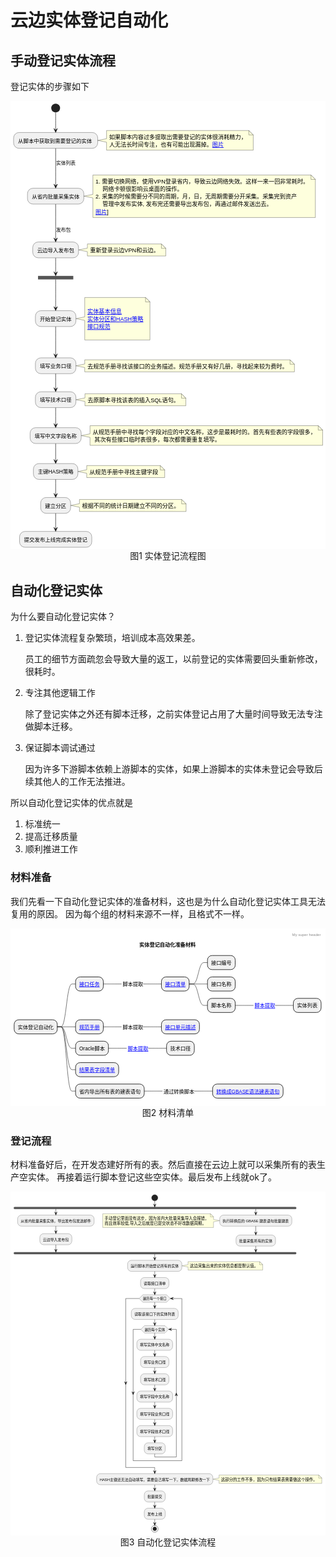 
# 云边实体登记自动化

## 手动登记实体流程

登记实体的步骤如下
<div>
<svg xmlns="http://www.w3.org/2000/svg" xmlns:xlink="http://www.w3.org/1999/xlink" contentStyleType="text/css"  preserveAspectRatio="none" style="background:#FFFFFF;" version="1.1" viewBox="0 0 1287 1832"  zoomAndPan="magnify"><defs/><g><ellipse cx="184.5" cy="28.8" fill="#222222" rx="18" ry="18" style="stroke:none;stroke-width:1.8;"/><rect fill="#F1F1F1" height="64.7297" rx="22.5" ry="22.5" style="stroke:#181818;stroke-width:0.9;" width="343.8" x="12.6" y="128.7"/><text fill="#000000" font-family="sans-serif" font-size="21.6" lengthAdjust="spacing" textLength="302.4" x="30.6" y="170.0086">
&#20174;&#33050;&#26412;&#20013;&#33719;&#21462;&#21040;&#38656;&#35201;&#30331;&#35760;&#30340;&#23454;&#20307;</text><g id="elem_GMN5"><path d="M392.4,120.6 L392.4,153.9 L356.508,161.1 L392.4,168.3 L392.4,200.8477 A0,0 0 0 0 392.4,200.8477 L991.8,200.8477 A0,0 0 0 0 991.8,200.8477 L991.8,138.6 L973.8,120.6 L392.4,120.6 A0,0 0 0 0 392.4,120.6 " fill="#FEFFDD" style="stroke:#181818;stroke-width:0.9;"/><path d="M973.8,120.6 L973.8,138.6 L991.8,138.6 L973.8,120.6 " fill="#FEFFDD" style="stroke:#181818;stroke-width:0.9;"/><text fill="#000000" font-family="sans-serif" font-size="23.4" lengthAdjust="spacing" textLength="561.6" x="403.2" y="154.851">
&#22914;&#26524;&#33050;&#26412;&#20869;&#23481;&#36807;&#22810;&#25552;&#21462;&#20986;&#38656;&#35201;&#30331;&#35760;&#30340;&#23454;&#20307;&#24456;&#28040;&#32791;&#31934;&#21147;&#65292;</text><text fill="#000000" font-family="sans-serif" font-size="23.4" lengthAdjust="spacing" textLength="421.2" x="403.2" y="185.9748">
&#20154;&#26080;&#27861;&#38271;&#26102;&#38388;&#19987;&#27880;&#65292;&#20063;&#26377;&#21487;&#33021;&#20986;&#29616;&#28431;&#25481;&#12290;</text><a href="/images/knowledge/newland/img.png" target="_top" title="http://localhost:8081/@fs/D:\workplace\code\opensource\qifan-blog-vuepress2\docs\knowledge&#10;ewland\img.png" xlink:actuate="onRequest" xlink:href="/images/knowledge/newland/img.png" xlink:show="new" xlink:title="http://localhost:8081/@fs/D:\workplace\code\opensource\qifan-blog-vuepress2\docs\knowledge&#10;ewland\img.png" xlink:type="simple"><text fill="#0000FF" font-family="sans-serif" font-size="23.4" lengthAdjust="spacing" text-decoration="underline" textLength="46.8" x="824.4" y="185.9748">
&#22270;&#29255;</text></a></g><rect fill="#F1F1F1" height="64.7297" rx="22.5" ry="22.5" style="stroke:#181818;stroke-width:0.9;" width="230.4" x="69.3" y="356.4"/><text fill="#000000" font-family="sans-serif" font-size="21.6" lengthAdjust="spacing" textLength="194.4" x="87.3" y="397.7086">
&#20174;&#30465;&#20869;&#25209;&#37327;&#37319;&#38598;&#23454;&#20307;</text><g id="elem_GMN10"><path d="M336.6,302.4 L336.6,381.6 L300.006,388.8 L336.6,396 L336.6,476.0191 A0,0 0 0 0 336.6,476.0191 L1245.6,476.0191 A0,0 0 0 0 1245.6,476.0191 L1245.6,320.4 L1227.6,302.4 L336.6,302.4 A0,0 0 0 0 336.6,302.4 " fill="#FEFFDD" style="stroke:#181818;stroke-width:0.9;"/><path d="M1227.6,302.4 L1227.6,320.4 L1245.6,320.4 L1227.6,302.4 " fill="#FEFFDD" style="stroke:#181818;stroke-width:0.9;"/><text fill="#000000" font-family="sans-serif" font-size="23.4" lengthAdjust="spacing" textLength="871.2" x="347.4" y="336.651">
1.
&#38656;&#35201;&#20999;&#25442;&#32593;&#32476;&#65292;&#20351;&#29992;VPN&#30331;&#24405;&#30465;&#20869;&#65292;&#23548;&#33268;&#20113;&#36793;&#32593;&#32476;&#22833;&#25928;&#12290;&#36825;&#26679;&#19968;&#26469;&#19968;&#22238;&#38750;&#24120;&#32791;&#26102;&#12290;</text><text fill="#000000" font-family="sans-serif" font-size="23.4" lengthAdjust="spacing" textLength="327.6" x="376.2" y="367.7748">
&#32593;&#32476;&#21345;&#39039;&#24456;&#24433;&#21709;&#20113;&#26700;&#38754;&#30340;&#25805;&#20316;&#12290;</text><text fill="#000000" font-family="sans-serif" font-size="23.4" lengthAdjust="spacing" textLength="822.6" x="347.4" y="398.8986">
2.
&#37319;&#38598;&#30340;&#26102;&#20505;&#38656;&#35201;&#20998;&#19981;&#21516;&#30340;&#21608;&#26399;&#65292;&#26376;&#65292;&#26085;&#65292;&#26080;&#21608;&#26399;&#38656;&#35201;&#20998;&#24320;&#37319;&#38598;&#12290;&#37319;&#38598;&#23436;&#21040;&#36164;&#20135;</text><text fill="#000000" font-family="sans-serif" font-size="23.4" lengthAdjust="spacing" textLength="693" x="376.2" y="430.0225">
&#31649;&#29702;&#20013;&#21457;&#24067;&#23454;&#20307;,
&#21457;&#24067;&#23436;&#36824;&#38656;&#35201;&#23548;&#20986;&#21457;&#24067;&#21253;&#65292;&#20877;&#36890;&#36807;&#37038;&#20214;&#21457;&#36865;&#20986;&#21435;&#12290;</text><a href="/images/knowledge/newland/img_2.png" target="_top" title="http://localhost:8081/@fs/D:\workplace\code\opensource\qifan-blog-vuepress2\docs\knowledge&#10;ewland\img_2.png" xlink:actuate="onRequest" xlink:href="/images/knowledge/newland/img_2.png" xlink:show="new" xlink:title="http://localhost:8081/@fs/D:\workplace\code\opensource\qifan-blog-vuepress2\docs\knowledge&#10;ewland\img_2.png" xlink:type="simple"><text fill="#0000FF" font-family="sans-serif" font-size="23.4" lengthAdjust="spacing" text-decoration="underline" textLength="46.8" x="347.4" y="461.1463">
&#22270;&#29255;</text></a><text fill="#000000" font-family="sans-serif" font-size="23.4" lengthAdjust="spacing" textLength="7.2" x="394.2" y="461.1463">]</text></g><rect fill="#F1F1F1" height="64.7297" rx="22.5" ry="22.5" style="stroke:#181818;stroke-width:0.9;" width="187.2" x="90.9" y="576"/><text fill="#000000" font-family="sans-serif" font-size="21.6" lengthAdjust="spacing" textLength="151.2" x="108.9" y="617.3086">
&#20113;&#36793;&#23548;&#20837;&#21457;&#24067;&#21253;</text><g id="elem_GN15"><path d="M314.1,584.1 L314.1,601.2 L278.46,608.4 L314.1,615.6 L314.1,633.2238 A0,0 0 0 0 314.1,633.2238 L634.5,633.2238 A0,0 0 0 0 634.5,633.2238 L634.5,602.1 L616.5,584.1 L314.1,584.1 A0,0 0 0 0 314.1,584.1 " fill="#FEFFDD" style="stroke:#181818;stroke-width:0.9;"/><path d="M616.5,584.1 L616.5,602.1 L634.5,602.1 L616.5,584.1 " fill="#FEFFDD" style="stroke:#181818;stroke-width:0.9;"/><text fill="#000000" font-family="sans-serif" font-size="23.4" lengthAdjust="spacing" textLength="282.6" x="324.9" y="618.351">
&#37325;&#26032;&#30331;&#24405;&#20113;&#36793;VPN&#21644;&#20113;&#36793;&#12290;</text></g><rect fill="#555555" height="14.4" style="stroke:none;stroke-width:1.8;" width="144" x="112.5" y="714.6"/><rect fill="#F1F1F1" height="64.7297" rx="22.5" ry="22.5" style="stroke:#181818;stroke-width:0.9;" width="165.6" x="101.7" y="856.8"/><text fill="#000000" font-family="sans-serif" font-size="21.6" lengthAdjust="spacing" textLength="129.6" x="119.7" y="898.1086">
&#24320;&#22987;&#30331;&#35760;&#23454;&#20307;</text><g id="elem_GMN22"><path d="M303.3,802.8 L303.3,882 L267.678,889.2 L303.3,896.4 L303.3,976.4191 A0,0 0 0 0 303.3,976.4191 L569.7,976.4191 A0,0 0 0 0 569.7,976.4191 L569.7,820.8 L551.7,802.8 L303.3,802.8 A0,0 0 0 0 303.3,802.8 " fill="#FEFFDD" style="stroke:#181818;stroke-width:0.9;"/><path d="M551.7,802.8 L551.7,820.8 L569.7,820.8 L551.7,802.8 " fill="#FEFFDD" style="stroke:#181818;stroke-width:0.9;"/><text fill="#000000" font-family="sans-serif" font-size="23.4" lengthAdjust="spacing" textLength="7.2" x="314.1" y="837.051">
&#160;</text><a href="/images/knowledge/newland/img_4.png" target="_top" title="http://localhost:8081/@fs/D:\workplace\code\opensource\qifan-blog-vuepress2\docs\knowledge&#10;ewland\img_4.png" xlink:actuate="onRequest" xlink:href="/images/knowledge/newland/img_4.png" xlink:show="new" xlink:title="http://localhost:8081/@fs/D:\workplace\code\opensource\qifan-blog-vuepress2\docs\knowledge&#10;ewland\img_4.png" xlink:type="simple"><text fill="#0000FF" font-family="sans-serif" font-size="23.4" lengthAdjust="spacing" text-decoration="underline" textLength="140.4" x="314.1" y="868.1748">
&#23454;&#20307;&#22522;&#26412;&#20449;&#24687;</text></a><a href="/images/knowledge/newland/img_5.png" target="_top" title="http://localhost:8081/@fs/D:\workplace\code\opensource\qifan-blog-vuepress2\docs\knowledge&#10;ewland\img_5.png" xlink:actuate="onRequest" xlink:href="/images/knowledge/newland/img_5.png" xlink:show="new" xlink:title="http://localhost:8081/@fs/D:\workplace\code\opensource\qifan-blog-vuepress2\docs\knowledge&#10;ewland\img_5.png" xlink:type="simple"><text fill="#0000FF" font-family="sans-serif" font-size="23.4" lengthAdjust="spacing" text-decoration="underline" textLength="228.6" x="314.1" y="899.2986">
&#23454;&#20307;&#20998;&#21306;&#21644;HASH&#31574;&#30053;</text></a><a href="/images/knowledge/newland/img_3.png" target="_top" title="http://localhost:8081/@fs/D:\workplace\code\opensource\qifan-blog-vuepress2\docs\knowledge&#10;ewland\img_3.png" xlink:actuate="onRequest" xlink:href="/images/knowledge/newland/img_3.png" xlink:show="new" xlink:title="http://localhost:8081/@fs/D:\workplace\code\opensource\qifan-blog-vuepress2\docs\knowledge&#10;ewland\img_3.png" xlink:type="simple"><text fill="#0000FF" font-family="sans-serif" font-size="23.4" lengthAdjust="spacing" text-decoration="underline" textLength="93.6" x="314.1" y="930.4225">
&#25509;&#21475;&#35268;&#33539;</text></a><text fill="#000000" font-family="sans-serif" font-size="23.4" lengthAdjust="spacing" textLength="7.2" x="314.1" y="961.5463">
&#160;</text></g><rect fill="#F1F1F1" height="64.7297" rx="22.5" ry="22.5" style="stroke:#181818;stroke-width:0.9;" width="165.6" x="101.7" y="1049.4"/><text fill="#000000" font-family="sans-serif" font-size="21.6" lengthAdjust="spacing" textLength="129.6" x="119.7" y="1090.7086">
&#22635;&#20889;&#19994;&#21153;&#21475;&#24452;</text><g id="elem_GN27"><path d="M303.3,1057.5 L303.3,1074.6 L267.336,1081.8 L303.3,1089 L303.3,1106.6238 A0,0 0 0 0 303.3,1106.6238 L1160.1,1106.6238 A0,0 0 0 0 1160.1,1106.6238 L1160.1,1075.5 L1142.1,1057.5 L303.3,1057.5 A0,0 0 0 0 303.3,1057.5 " fill="#FEFFDD" style="stroke:#181818;stroke-width:0.9;"/><path d="M1142.1,1057.5 L1142.1,1075.5 L1160.1,1075.5 L1142.1,1057.5 " fill="#FEFFDD" style="stroke:#181818;stroke-width:0.9;"/><text fill="#000000" font-family="sans-serif" font-size="23.4" lengthAdjust="spacing" textLength="819" x="314.1" y="1091.751">
&#21435;&#35268;&#33539;&#25163;&#20876;&#23547;&#25214;&#35813;&#25509;&#21475;&#30340;&#19994;&#21153;&#25551;&#36848;&#12290;&#35268;&#33539;&#25163;&#20876;&#21448;&#26377;&#22909;&#20960;&#20876;&#65292;&#23547;&#25214;&#36215;&#26469;&#36739;&#20026;&#36153;&#26102;&#12290;</text></g><rect fill="#F1F1F1" height="64.7297" rx="22.5" ry="22.5" style="stroke:#181818;stroke-width:0.9;" width="165.6" x="101.7" y="1188"/><text fill="#000000" font-family="sans-serif" font-size="21.6" lengthAdjust="spacing" textLength="129.6" x="119.7" y="1229.3086">
&#22635;&#20889;&#25216;&#26415;&#21475;&#24452;</text><g id="elem_GN32"><path d="M304.2,1196.1 L304.2,1213.2 L267.858,1220.4 L304.2,1227.6 L304.2,1245.2238 A0,0 0 0 0 304.2,1245.2238 L716.4,1245.2238 A0,0 0 0 0 716.4,1245.2238 L716.4,1214.1 L698.4,1196.1 L304.2,1196.1 A0,0 0 0 0 304.2,1196.1 " fill="#FEFFDD" style="stroke:#181818;stroke-width:0.9;"/><path d="M698.4,1196.1 L698.4,1214.1 L716.4,1214.1 L698.4,1196.1 " fill="#FEFFDD" style="stroke:#181818;stroke-width:0.9;"/><text fill="#000000" font-family="sans-serif" font-size="23.4" lengthAdjust="spacing" textLength="374.4" x="315" y="1230.351">
&#21435;&#21407;&#33050;&#26412;&#23547;&#25214;&#35813;&#34920;&#30340;&#25554;&#20837;SQL&#35821;&#21477;&#12290;</text></g><rect fill="#F1F1F1" height="64.7297" rx="22.5" ry="22.5" style="stroke:#181818;stroke-width:0.9;" width="208.8" x="80.1" y="1334.7"/><text fill="#000000" font-family="sans-serif" font-size="21.6" lengthAdjust="spacing" textLength="172.8" x="98.1" y="1376.0086">
&#22635;&#20889;&#20013;&#25991;&#23383;&#27573;&#21517;&#31216;</text><g id="elem_GMN37"><path d="M324.9,1326.6 L324.9,1359.9 L289.098,1367.1 L324.9,1374.3 L324.9,1406.8477 A0,0 0 0 0 324.9,1406.8477 L1275.3,1406.8477 A0,0 0 0 0 1275.3,1406.8477 L1275.3,1344.6 L1257.3,1326.6 L324.9,1326.6 A0,0 0 0 0 324.9,1326.6 " fill="#FEFFDD" style="stroke:#181818;stroke-width:0.9;"/><path d="M1257.3,1326.6 L1257.3,1344.6 L1275.3,1344.6 L1257.3,1326.6 " fill="#FEFFDD" style="stroke:#181818;stroke-width:0.9;"/><text fill="#000000" font-family="sans-serif" font-size="23.4" lengthAdjust="spacing" textLength="912.6" x="335.7" y="1360.851">
&#20174;&#35268;&#33539;&#25163;&#20876;&#20013;&#23547;&#25214;&#27599;&#20010;&#23383;&#27573;&#23545;&#24212;&#30340;&#20013;&#25991;&#21517;&#31216;&#65292;&#36825;&#27493;&#26159;&#26368;&#32791;&#26102;&#30340;&#12290;&#39318;&#20808;&#26377;&#20123;&#34920;&#30340;&#23383;&#27573;&#24456;&#22810;&#65292;</text><text fill="#000000" font-family="sans-serif" font-size="23.4" lengthAdjust="spacing" textLength="514.8" x="342.9" y="1391.9748">
&#20854;&#27425;&#26377;&#20123;&#25509;&#21475;&#20020;&#26102;&#34920;&#24456;&#22810;&#65292;&#27599;&#27425;&#37117;&#38656;&#35201;&#37325;&#22797;&#22635;&#20889;&#12290;</text></g><rect fill="#F1F1F1" height="64.7297" rx="22.5" ry="22.5" style="stroke:#181818;stroke-width:0.9;" width="181.8" x="93.6" y="1481.4"/><text fill="#000000" font-family="sans-serif" font-size="21.6" lengthAdjust="spacing" textLength="145.8" x="111.6" y="1522.7086">
&#20027;&#38190;HASH&#31574;&#30053;</text><g id="elem_GN42"><path d="M311.4,1489.5 L311.4,1506.6 L275.616,1513.8 L311.4,1521 L311.4,1538.6238 A0,0 0 0 0 311.4,1538.6238 L630,1538.6238 A0,0 0 0 0 630,1538.6238 L630,1507.5 L612,1489.5 L311.4,1489.5 A0,0 0 0 0 311.4,1489.5 " fill="#FEFFDD" style="stroke:#181818;stroke-width:0.9;"/><path d="M612,1489.5 L612,1507.5 L630,1507.5 L612,1489.5 " fill="#FEFFDD" style="stroke:#181818;stroke-width:0.9;"/><text fill="#000000" font-family="sans-serif" font-size="23.4" lengthAdjust="spacing" textLength="280.8" x="322.2" y="1523.751">
&#20174;&#35268;&#33539;&#25163;&#20876;&#20013;&#23547;&#25214;&#20027;&#38190;&#23383;&#27573;</text></g><rect fill="#F1F1F1" height="64.7297" rx="22.5" ry="22.5" style="stroke:#181818;stroke-width:0.9;" width="122.4" x="123.3" y="1620"/><text fill="#000000" font-family="sans-serif" font-size="21.6" lengthAdjust="spacing" textLength="86.4" x="141.3" y="1661.3086">
&#24314;&#31435;&#20998;&#21306;</text><g id="elem_GN47"><path d="M281.7,1628.1 L281.7,1645.2 L246.024,1652.4 L281.7,1659.6 L281.7,1677.2238 A0,0 0 0 0 281.7,1677.2238 L717.3,1677.2238 A0,0 0 0 0 717.3,1677.2238 L717.3,1646.1 L699.3,1628.1 L281.7,1628.1 A0,0 0 0 0 281.7,1628.1 " fill="#FEFFDD" style="stroke:#181818;stroke-width:0.9;"/><path d="M699.3,1628.1 L699.3,1646.1 L717.3,1646.1 L699.3,1628.1 " fill="#FEFFDD" style="stroke:#181818;stroke-width:0.9;"/><text fill="#000000" font-family="sans-serif" font-size="23.4" lengthAdjust="spacing" textLength="397.8" x="292.5" y="1662.351">
&#26681;&#25454;&#19981;&#21516;&#30340;&#32479;&#35745;&#26085;&#26399;&#24314;&#31435;&#19981;&#21516;&#30340;&#20998;&#21306;&#12290;</text></g><rect fill="#F1F1F1" height="64.7297" rx="22.5" ry="22.5" style="stroke:#181818;stroke-width:0.9;" width="295.2" x="36.9" y="1758.6"/><text fill="#000000" font-family="sans-serif" font-size="21.6" lengthAdjust="spacing" textLength="259.2" x="54.9" y="1799.9086">
&#25552;&#20132;&#21457;&#24067;&#19978;&#32447;&#23436;&#25104;&#23454;&#20307;&#30331;&#35760;</text><!--link start to ?????????????? --><g id="link_start_&#20174;&#33050;&#26412;&#20013;&#33719;&#21462;&#21040;&#38656;&#35201;&#30331;&#35760;&#30340;&#23454;&#20307; "><path d="M184.5,46.908 C184.5,64.926 184.5,94.662 184.5,119.016 " fill="none" id="start-to-&#20174;&#33050;&#26412;&#20013;&#33719;&#21462;&#21040;&#38656;&#35201;&#30331;&#35760;&#30340;&#23454;&#20307; " style="stroke:#181818;stroke-width:1.8;"/><polygon fill="#181818" points="184.5,128.394,191.7,112.194,184.5,119.394,177.3,112.194,184.5,128.394" style="stroke:#181818;stroke-width:1.8;"/></g><!--link ??????????????  to ?????????--><g id="link_&#20174;&#33050;&#26412;&#20013;&#33719;&#21462;&#21040;&#38656;&#35201;&#30331;&#35760;&#30340;&#23454;&#20307; _&#20174;&#30465;&#20869;&#25209;&#37327;&#37319;&#38598;&#23454;&#20307;"><path d="M184.5,193.59 C184.5,233.262 184.5,302.472 184.5,346.446 " fill="none" id="&#20174;&#33050;&#26412;&#20013;&#33719;&#21462;&#21040;&#38656;&#35201;&#30331;&#35760;&#30340;&#23454;&#20307; -to-&#20174;&#30465;&#20869;&#25209;&#37327;&#37319;&#38598;&#23454;&#20307;" style="stroke:#181818;stroke-width:1.8;"/><polygon fill="#181818" points="184.5,355.968,191.7,339.768,184.5,346.968,177.3,339.768,184.5,355.968" style="stroke:#181818;stroke-width:1.8;"/><text fill="#000000" font-family="sans-serif" font-size="19.8" lengthAdjust="spacing" textLength="79.2" x="186.3" y="260.7662">
&#23454;&#20307;&#21015;&#34920;</text></g><!--link ????????? to ???????--><g id="link_&#20174;&#30465;&#20869;&#25209;&#37327;&#37319;&#38598;&#23454;&#20307;_&#20113;&#36793;&#23548;&#20837;&#21457;&#24067;&#21253;"><path d="M184.5,421.542 C184.5,459.72 184.5,524.7 184.5,566.622 " fill="none" id="&#20174;&#30465;&#20869;&#25209;&#37327;&#37319;&#38598;&#23454;&#20307;-to-&#20113;&#36793;&#23548;&#20837;&#21457;&#24067;&#21253;" style="stroke:#181818;stroke-width:1.8;"/><polygon fill="#181818" points="184.5,575.712,191.7,559.512,184.5,566.712,177.3,559.512,184.5,575.712" style="stroke:#181818;stroke-width:1.8;"/><text fill="#000000" font-family="sans-serif" font-size="19.8" lengthAdjust="spacing" textLength="59.4" x="186.3" y="534.3662">
&#21457;&#24067;&#21253;</text></g><!--link ??????? to s1--><g id="link_&#20113;&#36793;&#23548;&#20837;&#21457;&#24067;&#21253;_s1"><path d="M184.5,641.376 C184.5,662.166 184.5,688.608 184.5,704.916 " fill="none" id="&#20113;&#36793;&#23548;&#20837;&#21457;&#24067;&#21253;-to-s1" style="stroke:#181818;stroke-width:1.8;"/><polygon fill="#181818" points="184.5,714.006,191.7,697.806,184.5,705.006,177.3,697.806,184.5,714.006" style="stroke:#181818;stroke-width:1.8;"/></g><!--link s1 to ??????--><g id="link_s1_&#24320;&#22987;&#30331;&#35760;&#23454;&#20307;"><path d="M184.5,729.054 C184.5,747.144 184.5,806.346 184.5,847.008 " fill="none" id="s1-to-&#24320;&#22987;&#30331;&#35760;&#23454;&#20307;" style="stroke:#181818;stroke-width:1.8;"/><polygon fill="#181818" points="184.5,856.404,191.7,840.204,184.5,847.404,177.3,840.204,184.5,856.404" style="stroke:#181818;stroke-width:1.8;"/></g><!--link ?????? to ??????--><g id="link_&#24320;&#22987;&#30331;&#35760;&#23454;&#20307;_&#22635;&#20889;&#19994;&#21153;&#21475;&#24452;"><path d="M184.5,922.212 C184.5,954.414 184.5,1004.76 184.5,1039.896 " fill="none" id="&#24320;&#22987;&#30331;&#35760;&#23454;&#20307;-to-&#22635;&#20889;&#19994;&#21153;&#21475;&#24452;" style="stroke:#181818;stroke-width:1.8;"/><polygon fill="#181818" points="184.5,1049.364,191.7,1033.164,184.5,1040.364,177.3,1033.164,184.5,1049.364" style="stroke:#181818;stroke-width:1.8;"/></g><!--link ?????? to ??????--><g id="link_&#22635;&#20889;&#19994;&#21153;&#21475;&#24452;_&#22635;&#20889;&#25216;&#26415;&#21475;&#24452;"><path d="M184.5,1114.236 C184.5,1133.262 184.5,1157.922 184.5,1178.496 " fill="none" id="&#22635;&#20889;&#19994;&#21153;&#21475;&#24452;-to-&#22635;&#20889;&#25216;&#26415;&#21475;&#24452;" style="stroke:#181818;stroke-width:1.8;"/><polygon fill="#181818" points="184.5,1187.622,191.7,1171.422,184.5,1178.622,177.3,1171.422,184.5,1187.622" style="stroke:#181818;stroke-width:1.8;"/></g><!--link ?????? to ????????--><g id="link_&#22635;&#20889;&#25216;&#26415;&#21475;&#24452;_&#22635;&#20889;&#20013;&#25991;&#23383;&#27573;&#21517;&#31216;"><path d="M184.5,1253.25 C184.5,1274.256 184.5,1302.192 184.5,1324.926 " fill="none" id="&#22635;&#20889;&#25216;&#26415;&#21475;&#24452;-to-&#22635;&#20889;&#20013;&#25991;&#23383;&#27573;&#21517;&#31216;" style="stroke:#181818;stroke-width:1.8;"/><polygon fill="#181818" points="184.5,1334.304,191.7,1318.104,184.5,1325.304,177.3,1318.104,184.5,1334.304" style="stroke:#181818;stroke-width:1.8;"/></g><!--link ???????? to ??HASH??--><g id="link_&#22635;&#20889;&#20013;&#25991;&#23383;&#27573;&#21517;&#31216;_&#20027;&#38190;HASH&#31574;&#30053;"><path d="M184.5,1399.95 C184.5,1420.956 184.5,1448.892 184.5,1471.626 " fill="none" id="&#22635;&#20889;&#20013;&#25991;&#23383;&#27573;&#21517;&#31216;-to-&#20027;&#38190;HASH&#31574;&#30053;" style="stroke:#181818;stroke-width:1.8;"/><polygon fill="#181818" points="184.5,1481.004,191.7,1464.804,184.5,1472.004,177.3,1464.804,184.5,1481.004" style="stroke:#181818;stroke-width:1.8;"/></g><!--link ??HASH?? to ????--><g id="link_&#20027;&#38190;HASH&#31574;&#30053;_&#24314;&#31435;&#20998;&#21306;"><path d="M184.5,1546.236 C184.5,1565.262 184.5,1589.922 184.5,1610.496 " fill="none" id="&#20027;&#38190;HASH&#31574;&#30053;-to-&#24314;&#31435;&#20998;&#21306;" style="stroke:#181818;stroke-width:1.8;"/><polygon fill="#181818" points="184.5,1619.622,191.7,1603.422,184.5,1610.622,177.3,1603.422,184.5,1619.622" style="stroke:#181818;stroke-width:1.8;"/></g><!--link ???? to ????????????--><g id="link_&#24314;&#31435;&#20998;&#21306;_&#25552;&#20132;&#21457;&#24067;&#19978;&#32447;&#23436;&#25104;&#23454;&#20307;&#30331;&#35760;"><path d="M184.5,1684.836 C184.5,1703.862 184.5,1728.522 184.5,1749.096 " fill="none" id="&#24314;&#31435;&#20998;&#21306;-to-&#25552;&#20132;&#21457;&#24067;&#19978;&#32447;&#23436;&#25104;&#23454;&#20307;&#30331;&#35760;" style="stroke:#181818;stroke-width:1.8;"/><polygon fill="#181818" points="184.5,1758.222,191.7,1742.022,184.5,1749.222,177.3,1742.022,184.5,1758.222" style="stroke:#181818;stroke-width:1.8;"/></g><!--SRC=[lLLDRnfN5DtpAqPPjLKTrsuhHPPSjL8NMLHLgqZT6Ajop0HReGmrfDvYO_DX0uDZ0p6C3PE2RJM18OsDX-7hn_IzEszM_GkzRnvWK9EjMGn-ZtkFpptttZEVVFRftDmtqWFIpRAz4cXlYTbWsLkg5cYovMXHTh5ZdtPPisMNzcZpdFIFfGUUe1AHfQrD_qR4GozsuLmJgJI-JviTDapGMWdK7CT8M1_4e8Caj9CiMhJ_7j23yh-zj8TO5XIhy3xlv8TGR3l5Qs8Um_ih_8rqAg2bg6gmM1yHxMmBUYfaK_z4TrTMDYAHqDByV41PNmjiAE78qgCl7YtCV_iiFF_zadTRsNeU2gojozvrnITxbP0S32iljl3y- -QpjU3Squ3Yd_lZXHpQaiFXHQzFMGzxdmULxO3iyylUeBmTM0lwl9k_-H-6Wdw9bWTsAh6wwf63Febhu47fLaOL9OjClrgLK4TRsq4b8DLn4ggJI3Zbk0YPbctXeII4eSa4P5xR_IExg_5I-qFxvEgNdtv4mMW_Bw3mdXezbhWcrX4RT4GmhRs3V18bOCDJgDuICmfdTNpIyhbpTavD4zL57J708-5db9JH7Ns8wjF-EtgSGJpGqyxPQsmCuB6lyV15vERIvhV5DesUZgd6YPcXkJHluz4LQ1Ka1bgIFujrzraLzvDuseiAACGTIv76mM8tUyIw5CIQkfr3u0PLZwWP4r9zBerFQJPyDO8pUjZyqNtQ5IMUSQ8bd3TdjqcwRVp9YUxmc6oNrt5Vi_7huinqp8w7j39Xl2hQn-lOhqzkfwPY2NNFGA4bUY-YSHJeoxJucnV58PUNbwNm0lzoZoWolJmK6_R_IRi_6RuICeXrg5ZSIuOwx1YeoBrn-7gQ0yvVsaBr7d_tvB7TADZv-drI-TAb0bbizP_iSe-bO_ZVxsP3j4v_G-Edn2pH0nt3w61lPXnma4Kcf0vf74sW2wa1C-e25DTGP8Agic6BMy5qi9hafbb7nwpYqVKGD_tc5es23MB4jDXrPsGHTsJW80gQyM4oD5iPEVsO2NeUTmdr9Oxqavz_O0QkSNqM45SR2WdQA4BpXkOozcLhUZpvUsUADVS15niCbPX_ZRAC3hLEt79TA1S42-BErwZ3AmFG85otmnZkD1S5ki-h9rPP41pXeE_LIlnb8z7zDhpLHOXGavZN283XaoYaW35Eh2_y1tUJrZAY9bxXp9OJi-kSDEy6RKQvZzKeaWGt8LZNijySYhcTGO1g1pBDYVlQtGfhwcYwwBKYvywOtUHn1_0jJAoQy1fY7jZM41qLaZcn8C8oFFy1]--></g></svg>
</div>



<center>
图1 实体登记流程图
</center>

## 自动化登记实体

为什么要自动化登记实体？

1. 登记实体流程复杂繁琐，培训成本高效果差。

   员工的细节方面疏忽会导致大量的返工，以前登记的实体需要回头重新修改，很耗时。
2. 专注其他逻辑工作

   除了登记实体之外还有脚本迁移，之前实体登记占用了大量时间导致无法专注做脚本迁移。
3. 保证脚本调试通过

   因为许多下游脚本依赖上游脚本的实体，如果上游脚本的实体未登记会导致后续其他人的工作无法推进。

所以自动化登记实体的优点就是

1. 标准统一
2. 提高迁移质量
3. 顺利推进工作

### 材料准备

我们先看一下自动化登记实体的准备材料，这也是为什么自动化登记实体工具无法复用的原因。
因为每个组的材料来源不一样，且格式不一样。

<div>
<svg xmlns="http://www.w3.org/2000/svg" xmlns:xlink="http://www.w3.org/1999/xlink" contentStyleType="text/css"  preserveAspectRatio="none" style="background:#FFFFFF;" version="1.1" viewBox="0 0 862 486"  zoomAndPan="magnify"><defs/><g><text fill="#888888" font-family="sans-serif" font-size="10" lengthAdjust="spacing" textLength="78" x="771" y="20.791">
My super
header</text><text fill="#000000" font-family="sans-serif" font-size="14" font-weight="bold" lengthAdjust="spacing" textLength="154" x="352.5" y="49.4082">
&#23454;&#20307;&#30331;&#35760;&#33258;&#21160;&#21270;&#20934;&#22791;&#26448;&#26009;</text><rect fill="#F1F1F1" height="38.6211" rx="12.5" ry="12.5" style="stroke:#181818;stroke-width:1.5;" width="118" x="10" y="249.7852"/><text fill="#000000" font-family="sans-serif" font-size="14" lengthAdjust="spacing" textLength="98" x="20" y="274.8926">
&#23454;&#20307;&#30331;&#35760;&#33258;&#21160;&#21270;</text><rect fill="#F1F1F1" height="38.6211" rx="12.5" ry="12.5" style="stroke:#181818;stroke-width:1.5;" width="76" x="178" y="132.543"/><a href="/images/knowledge/newland/img_8.png" target="_top" title="http://localhost:8081/@fs/D:\workplace\code\opensource\qifan-blog-vuepress2\docs\knowledge&#10;ewland\img_8.png" xlink:actuate="onRequest" xlink:href="/images/knowledge/newland/img_8.png" xlink:show="new" xlink:title="http://localhost:8081/@fs/D:\workplace\code\opensource\qifan-blog-vuepress2\docs\knowledge&#10;ewland\img_8.png" xlink:type="simple"><text fill="#0000FF" font-family="sans-serif" font-size="14" lengthAdjust="spacing" text-decoration="underline" textLength="56" x="188" y="157.6504">
&#25509;&#21475;&#20219;&#21153;</text></a><text fill="#000000" font-family="sans-serif" font-size="14" lengthAdjust="spacing" textLength="56" x="307" y="157.6504">
&#33050;&#26412;&#25552;&#21462;</text><rect fill="#F1F1F1" height="38.6211" rx="12.5" ry="12.5" style="stroke:#181818;stroke-width:1.5;" width="76" x="413" y="132.543"/><a href="/images/knowledge/newland/img_10.png" target="_top" title="http://localhost:8081/@fs/D:\workplace\code\opensource\qifan-blog-vuepress2\docs\knowledge&#10;ewland\img_10.png" xlink:actuate="onRequest" xlink:href="/images/knowledge/newland/img_10.png" xlink:show="new" xlink:title="http://localhost:8081/@fs/D:\workplace\code\opensource\qifan-blog-vuepress2\docs\knowledge&#10;ewland\img_10.png" xlink:type="simple"><text fill="#0000FF" font-family="sans-serif" font-size="14" lengthAdjust="spacing" text-decoration="underline" textLength="56" x="423" y="157.6504">
&#25509;&#21475;&#28165;&#21333;</text></a><rect fill="#F1F1F1" height="38.6211" rx="12.5" ry="12.5" style="stroke:#181818;stroke-width:1.5;" width="76" x="539" y="73.9219"/><text fill="#000000" font-family="sans-serif" font-size="14" lengthAdjust="spacing" textLength="56" x="549" y="99.0293">
&#25509;&#21475;&#32534;&#21495;</text><path d="M489,151.8535 L499,151.8535 C514,151.8535 514,93.2324 529,93.2324 L539,93.2324 " fill="none" style="stroke:#181818;stroke-width:1.0;"/><rect fill="#F1F1F1" height="38.6211" rx="12.5" ry="12.5" style="stroke:#181818;stroke-width:1.5;" width="76" x="539" y="132.543"/><text fill="#000000" font-family="sans-serif" font-size="14" lengthAdjust="spacing" textLength="56" x="549" y="157.6504">
&#25509;&#21475;&#21517;&#31216;</text><path d="M489,151.8535 L499,151.8535 C514,151.8535 514,151.8535 529,151.8535 L539,151.8535 " fill="none" style="stroke:#181818;stroke-width:1.0;"/><rect fill="#F1F1F1" height="38.6211" rx="12.5" ry="12.5" style="stroke:#181818;stroke-width:1.5;" width="76" x="539" y="191.1641"/><text fill="#000000" font-family="sans-serif" font-size="14" lengthAdjust="spacing" textLength="56" x="549" y="216.2715">
&#33050;&#26412;&#21517;&#31216;</text><a href="/images/knowledge/newland/img.png" target="_top" title="http://localhost:8081/@fs/D:\workplace\code\opensource\qifan-blog-vuepress2\docs\knowledge&#10;ewland\img.png" xlink:actuate="onRequest" xlink:href="/images/knowledge/newland/img.png" xlink:show="new" xlink:title="http://localhost:8081/@fs/D:\workplace\code\opensource\qifan-blog-vuepress2\docs\knowledge&#10;ewland\img.png" xlink:type="simple"><text fill="#0000FF" font-family="sans-serif" font-size="14" lengthAdjust="spacing" text-decoration="underline" textLength="56" x="668" y="216.2715">
&#33050;&#26412;&#25552;&#21462;</text></a><rect fill="#F1F1F1" height="38.6211" rx="12.5" ry="12.5" style="stroke:#181818;stroke-width:1.5;" width="76" x="774" y="191.1641"/><text fill="#000000" font-family="sans-serif" font-size="14" lengthAdjust="spacing" textLength="56" x="784" y="216.2715">
&#23454;&#20307;&#21015;&#34920;</text><path d="M724,210.4746 L734,210.4746 C749,210.4746 749,210.4746 764,210.4746 L774,210.4746 " fill="none" style="stroke:#181818;stroke-width:1.0;"/><path d="M615,210.4746 L625,210.4746 C640,210.4746 640,210.4746 655,210.4746 L665,210.4746 " fill="none" style="stroke:#181818;stroke-width:1.0;"/><path d="M489,151.8535 L499,151.8535 C514,151.8535 514,210.4746 529,210.4746 L539,210.4746 " fill="none" style="stroke:#181818;stroke-width:1.0;"/><path d="M363,151.8535 L373,151.8535 C388,151.8535 388,151.8535 403,151.8535 L413,151.8535 " fill="none" style="stroke:#181818;stroke-width:1.0;"/><path d="M254,151.8535 L264,151.8535 C279,151.8535 279,151.8535 294,151.8535 L304,151.8535 " fill="none" style="stroke:#181818;stroke-width:1.0;"/><path d="M128,269.0957 L138,269.0957 C153,269.0957 153,151.8535 168,151.8535 L178,151.8535 " fill="none" style="stroke:#181818;stroke-width:1.0;"/><rect fill="#F1F1F1" height="38.6211" rx="12.5" ry="12.5" style="stroke:#181818;stroke-width:1.5;" width="76" x="178" y="249.7852"/><a href="/images/knowledge/newland/img_9.png" target="_top" title="http://localhost:8081/@fs/D:\workplace\code\opensource\qifan-blog-vuepress2\docs\knowledge&#10;ewland\img_9.png" xlink:actuate="onRequest" xlink:href="/images/knowledge/newland/img_9.png" xlink:show="new" xlink:title="http://localhost:8081/@fs/D:\workplace\code\opensource\qifan-blog-vuepress2\docs\knowledge&#10;ewland\img_9.png" xlink:type="simple"><text fill="#0000FF" font-family="sans-serif" font-size="14" lengthAdjust="spacing" text-decoration="underline" textLength="56" x="188" y="274.8926">
&#35268;&#33539;&#25163;&#20876;</text></a><text fill="#000000" font-family="sans-serif" font-size="14" lengthAdjust="spacing" textLength="56" x="307" y="274.8926">
&#33050;&#26412;&#25552;&#21462;</text><rect fill="#F1F1F1" height="38.6211" rx="12.5" ry="12.5" style="stroke:#181818;stroke-width:1.5;" width="104" x="413" y="249.7852"/><a href="/images/knowledge/newland/img_11.png" target="_top" title="http://localhost:8081/@fs/D:\workplace\code\opensource\qifan-blog-vuepress2\docs\knowledge&#10;ewland\img_11.png" xlink:actuate="onRequest" xlink:href="/images/knowledge/newland/img_11.png" xlink:show="new" xlink:title="http://localhost:8081/@fs/D:\workplace\code\opensource\qifan-blog-vuepress2\docs\knowledge&#10;ewland\img_11.png" xlink:type="simple"><text fill="#0000FF" font-family="sans-serif" font-size="14" lengthAdjust="spacing" text-decoration="underline" textLength="84" x="423" y="274.8926">
&#25509;&#21475;&#21333;&#20803;&#25551;&#36848;</text></a><path d="M363,269.0957 L373,269.0957 C388,269.0957 388,269.0957 403,269.0957 L413,269.0957 " fill="none" style="stroke:#181818;stroke-width:1.0;"/><path d="M254,269.0957 L264,269.0957 C279,269.0957 279,269.0957 294,269.0957 L304,269.0957 " fill="none" style="stroke:#181818;stroke-width:1.0;"/><path d="M128,269.0957 L138,269.0957 C153,269.0957 153,269.0957 168,269.0957 L178,269.0957 " fill="none" style="stroke:#181818;stroke-width:1.0;"/><rect fill="#F1F1F1" height="38.6211" rx="12.5" ry="12.5" style="stroke:#181818;stroke-width:1.5;" width="90" x="178" y="308.4063"/><text fill="#000000" font-family="sans-serif" font-size="14" lengthAdjust="spacing" textLength="70" x="188" y="333.5137">
Oracle&#33050;&#26412;</text><a href="/images/knowledge/newland/img_12.png" target="_top" title="http://localhost:8081/@fs/D:\workplace\code\opensource\qifan-blog-vuepress2\docs\knowledge&#10;ewland\img_12.png" xlink:actuate="onRequest" xlink:href="/images/knowledge/newland/img_12.png" xlink:show="new" xlink:title="http://localhost:8081/@fs/D:\workplace\code\opensource\qifan-blog-vuepress2\docs\knowledge&#10;ewland\img_12.png" xlink:type="simple"><text fill="#0000FF" font-family="sans-serif" font-size="14" lengthAdjust="spacing" text-decoration="underline" textLength="56" x="321" y="333.5137">
&#33050;&#26412;&#25552;&#21462;</text></a><rect fill="#F1F1F1" height="38.6211" rx="12.5" ry="12.5" style="stroke:#181818;stroke-width:1.5;" width="76" x="427" y="308.4063"/><text fill="#000000" font-family="sans-serif" font-size="14" lengthAdjust="spacing" textLength="56" x="437" y="333.5137">
&#25216;&#26415;&#21475;&#24452;</text><path d="M377,327.7168 L387,327.7168 C402,327.7168 402,327.7168 417,327.7168 L427,327.7168 " fill="none" style="stroke:#181818;stroke-width:1.0;"/><path d="M268,327.7168 L278,327.7168 C293,327.7168 293,327.7168 308,327.7168 L318,327.7168 " fill="none" style="stroke:#181818;stroke-width:1.0;"/><path d="M128,269.0957 L138,269.0957 C153,269.0957 153,327.7168 168,327.7168 L178,327.7168 " fill="none" style="stroke:#181818;stroke-width:1.0;"/><rect fill="#F1F1F1" height="38.6211" rx="12.5" ry="12.5" style="stroke:#181818;stroke-width:1.5;" width="118" x="178" y="367.0273"/><a href="/images/knowledge/newland/img_13.png" target="_top" title="http://localhost:8081/@fs/D:\workplace\code\opensource\qifan-blog-vuepress2\docs\knowledge&#10;ewland\img_13.png" xlink:actuate="onRequest" xlink:href="/images/knowledge/newland/img_13.png" xlink:show="new" xlink:title="http://localhost:8081/@fs/D:\workplace\code\opensource\qifan-blog-vuepress2\docs\knowledge&#10;ewland\img_13.png" xlink:type="simple"><text fill="#0000FF" font-family="sans-serif" font-size="14" lengthAdjust="spacing" text-decoration="underline" textLength="98" x="188" y="392.1348">
&#32467;&#26524;&#34920;&#23383;&#27573;&#28165;&#21333;</text></a><path d="M128,269.0957 L138,269.0957 C153,269.0957 153,386.3379 168,386.3379 L178,386.3379 " fill="none" style="stroke:#181818;stroke-width:1.0;"/><rect fill="#F1F1F1" height="38.6211" rx="12.5" ry="12.5" style="stroke:#181818;stroke-width:1.5;" width="188" x="178" y="425.6484"/><text fill="#000000" font-family="sans-serif" font-size="14" lengthAdjust="spacing" textLength="168" x="188" y="450.7559">
&#30465;&#20869;&#23548;&#20986;&#25152;&#26377;&#34920;&#30340;&#24314;&#34920;&#35821;&#21477;</text><text fill="#000000" font-family="sans-serif" font-size="14" lengthAdjust="spacing" textLength="84" x="419" y="450.7559">
&#36890;&#36807;&#36716;&#25442;&#33050;&#26412;</text><rect fill="#F1F1F1" height="38.6211" rx="12.5" ry="12.5" style="stroke:#181818;stroke-width:1.5;" width="193" x="553" y="425.6484"/><a href="/images/knowledge/newland/img_14.png" target="_top" title="http://localhost:8081/@fs/D:\workplace\code\opensource\qifan-blog-vuepress2\docs\knowledge&#10;ewland\img_14.png" xlink:actuate="onRequest" xlink:href="/images/knowledge/newland/img_14.png" xlink:show="new" xlink:title="http://localhost:8081/@fs/D:\workplace\code\opensource\qifan-blog-vuepress2\docs\knowledge&#10;ewland\img_14.png" xlink:type="simple"><text fill="#0000FF" font-family="sans-serif" font-size="14" lengthAdjust="spacing" text-decoration="underline" textLength="173" x="563" y="450.7559">
&#36716;&#25442;&#25104;GBASE&#35821;&#27861;&#24314;&#34920;&#35821;&#21477;</text></a><path d="M503,444.959 L513,444.959 C528,444.959 528,444.959 543,444.959 L553,444.959 " fill="none" style="stroke:#181818;stroke-width:1.0;"/><path d="M366,444.959 L376,444.959 C391,444.959 391,444.959 406,444.959 L416,444.959 " fill="none" style="stroke:#181818;stroke-width:1.0;"/><path d="M128,269.0957 L138,269.0957 C153,269.0957 153,444.959 168,444.959 L178,444.959 " fill="none" style="stroke:#181818;stroke-width:1.0;"/><!--SRC=[xPRBJjj058RtynIpAqJAnIQgmAkKYv02QL5fwG8ZPEB1iR37hZqEeYig0W4ATIG429GYqHQ1AcvILRKYK5w6cRXlqKcSY22rsxIBU3LpvlQTytj-JSebYaDC7QkcOeD7EK9iLuh7RKF1n3EDMDOouutHgAehcgEO012T60ZIyuExcwtgNYKulmoAN-Zw2TtOeSKL-hd8FfJOpXu0aJzF0f48X9EJjSFuMOQLLOoSvHAfDz4hn5EpRdnGakSjPuvJP96SjLGaMpR2hkKvlFzQdrLmTCQmj6ZUGxQ3N5UKLIlhodFOcZUGgY4PetcUWIhhfZRT6xEn1jdx8-f_kgjKwFhXr1GdY4p3eB3FogVCBr6_niIfsWOb95ges8zbkhaTKd68C5Yztg7-zmSXMjgi7bysGY5yQuXdr2x-Ednh-PhmaQRaT7KtE3m1xQnfNqXrN0WsbjZQExgoyJy8BRG8pLMcoqlCzuFRopeRVEOeMGE5VA2j4auBujzKX6nzaPKlQi0_2-szh49F7QfQsM87PVu3qRDTTlwjvOB0QlajNLcc5zUqUCNMEESQdrRTBz3A5My45sVKFmeh-MjnFxWj1ZUdRFFZVONRgNqoh72TWAsMXlkVZ0znGlPrkvMMvmL03YagSa1c0RgUZHpOw2EiDbhyI_5Uqwf1we5pTpovuyaTJ-vuSiUJ_wKdZzMUpIypep2F75UtC1HYOaBiYVLrlK8gJ7iya8G9KH85IKp2WV4Ni3RS3Rg6nqPXc11KTPSu-en7-Ffka5Ro2dpkOQARI8BFUDxfmP5c00xXlEvOs4IOWFH4vdx2usIqNoTm73cS14vam22QLJo3y1MyW3hM93ZSFm965QnvYiPtVfC30nRVrLcGuC3Jtm00]--></g></svg>

</div>

<center>
图2 材料清单
</center>

### 登记流程

材料准备好后，在开发态建好所有的表。然后直接在云边上就可以采集所有的表生产空实体。
再接着运行脚本登记这些空实体。最后发布上线就ok了。

<div>
<svg xmlns="http://www.w3.org/2000/svg" xmlns:xlink="http://www.w3.org/1999/xlink" contentStyleType="text/css"  preserveAspectRatio="none" style="background:#FFFFFF;" version="1.1" viewBox="0 0 1021 1115"  zoomAndPan="magnify"><defs/><g><ellipse cx="467.5" cy="20" fill="#222222" rx="10" ry="10" style="stroke:#222222;stroke-width:1.0;"/><rect fill="#555555" height="6" rx="2.5" ry="2.5" style="stroke:#555555;stroke-width:1.0;" width="915" x="11" y="50"/><rect fill="#F1F1F1" height="35.9609" rx="12.5" ry="12.5" style="stroke:#181818;stroke-width:0.5;" width="248" x="23" y="76"/><text fill="#000000" font-family="sans-serif" font-size="12" lengthAdjust="spacing" textLength="228" x="33" y="98.9492">
&#20174;&#30465;&#20869;&#25209;&#37327;&#37319;&#38598;&#23454;&#20307;&#65292;&#23548;&#20986;&#21457;&#24067;&#21253;&#21457;&#36865;&#37038;&#20214;</text><rect fill="#F1F1F1" height="35.9609" rx="12.5" ry="12.5" style="stroke:#181818;stroke-width:0.5;" width="104" x="95" y="136.2715"/><text fill="#000000" font-family="sans-serif" font-size="12" lengthAdjust="spacing" textLength="84" x="105" y="159.2207">
&#20113;&#36793;&#23548;&#20837;&#21457;&#24067;&#21253;</text><path d="M299,71.6895 L299,116.2715 A0,0 0 0 0 299,116.2715 L658,116.2715 A0,0 0 0 0 658,116.2715 L658,97.9805 L678,93.9805 L658,89.9805 L658,81.6895 L648,71.6895 L299,71.6895 A0,0 0 0 0 299,71.6895 " fill="#FEFFDD" style="stroke:#181818;stroke-width:0.5;"/><path d="M648,71.6895 L648,81.6895 L658,81.6895 L648,71.6895 " fill="#FEFFDD" style="stroke:#181818;stroke-width:0.5;"/><text fill="#000000" font-family="sans-serif" font-size="13" lengthAdjust="spacing" textLength="338" x="305" y="90.7178">
&#25163;&#21160;&#30331;&#35760;&#37324;&#38754;&#27809;&#26377;&#36825;&#27493;&#65292;&#22240;&#20026;&#30465;&#20869;&#22823;&#25209;&#37327;&#37319;&#38598;&#23548;&#20837;&#20250;&#25253;&#38169;&#65292;</text><text fill="#000000" font-family="sans-serif" font-size="13" lengthAdjust="spacing" textLength="329" x="305" y="108.0088">
&#32780;&#19988;&#25928;&#29575;&#36739;&#20302;,&#23548;&#20837;&#20043;&#21518;&#23601;&#26159;&#24050;&#25552;&#20132;&#29366;&#24577;&#19981;&#22909;&#25913;&#25968;&#25454;&#21608;&#26399;&#12290;</text><rect fill="#F1F1F1" height="35.9609" rx="12.5" ry="12.5" style="stroke:#181818;stroke-width:0.5;" width="234" x="678" y="76"/><text fill="#000000" font-family="sans-serif" font-size="12" lengthAdjust="spacing" textLength="214" x="688" y="98.9492">
&#25191;&#34892;&#36716;&#25442;&#21518;&#30340; GBASE
&#24314;&#34920;&#35821;&#21477;&#25209;&#37327;&#24314;&#34920;</text><rect fill="#F1F1F1" height="35.9609" rx="12.5" ry="12.5" style="stroke:#181818;stroke-width:0.5;" width="128" x="731" y="140.582"/><text fill="#000000" font-family="sans-serif" font-size="12" lengthAdjust="spacing" textLength="108" x="741" y="163.5313">
&#25209;&#37327;&#37319;&#38598;&#25152;&#26377;&#30340;&#23454;&#20307;</text><rect fill="#555555" height="6" rx="2.5" ry="2.5" style="stroke:#555555;stroke-width:1.0;" width="915" x="11" y="196.543"/><path d="M575.5,226.8779 L575.5,236.5234 L555.5,240.5234 L575.5,244.5234 L575.5,254.1689 A0,0 0 0 0 575.5,254.1689 L817.5,254.1689 A0,0 0 0 0 817.5,254.1689 L817.5,236.8779 L807.5,226.8779 L575.5,226.8779 A0,0 0 0 0 575.5,226.8779 " fill="#FEFFDD" style="stroke:#181818;stroke-width:0.5;"/><path d="M807.5,226.8779 L807.5,236.8779 L817.5,236.8779 L807.5,226.8779 " fill="#FEFFDD" style="stroke:#181818;stroke-width:0.5;"/><text fill="#000000" font-family="sans-serif" font-size="13" lengthAdjust="spacing" textLength="221" x="581.5" y="245.9063">
&#36825;&#36793;&#37319;&#38598;&#20986;&#26469;&#30340;&#23454;&#20307;&#20449;&#24687;&#37117;&#26159;&#40664;&#35748;&#20540;&#12290;</text><rect fill="#F1F1F1" height="35.9609" rx="12.5" ry="12.5" style="stroke:#181818;stroke-width:0.5;" width="176" x="379.5" y="222.543"/><text fill="#000000" font-family="sans-serif" font-size="12" lengthAdjust="spacing" textLength="156" x="389.5" y="245.4922">
&#36816;&#34892;&#33050;&#26412;&#24320;&#22987;&#30331;&#35760;&#25152;&#26377;&#30340;&#23454;&#20307;</text><rect fill="#F1F1F1" height="35.9609" rx="12.5" ry="12.5" style="stroke:#181818;stroke-width:0.5;" width="92" x="421.5" y="278.5039"/><text fill="#000000" font-family="sans-serif" font-size="12" lengthAdjust="spacing" textLength="72" x="431.5" y="301.4531">
&#35835;&#21462;&#25509;&#21475;&#28165;&#21333;</text><rect fill="#F1F1F1" height="35.9609" rx="12.5" ry="12.5" style="stroke:#181818;stroke-width:0.5;" width="152" x="391.5" y="378.4648"/><text fill="#000000" font-family="sans-serif" font-size="12" lengthAdjust="spacing" textLength="132" x="401.5" y="401.4141">
&#35835;&#21462;&#35813;&#25509;&#21475;&#19979;&#30340;&#23454;&#20307;&#21015;&#34920;</text><rect fill="#F1F1F1" height="35.9609" rx="12.5" ry="12.5" style="stroke:#181818;stroke-width:0.5;" width="116" x="409.5" y="478.4258"/><text fill="#000000" font-family="sans-serif" font-size="12" lengthAdjust="spacing" textLength="96" x="419.5" y="501.375">
&#22635;&#20889;&#23454;&#20307;&#20013;&#25991;&#21517;&#31216;</text><rect fill="#F1F1F1" height="35.9609" rx="12.5" ry="12.5" style="stroke:#181818;stroke-width:0.5;" width="92" x="421.5" y="534.3867"/><text fill="#000000" font-family="sans-serif" font-size="12" lengthAdjust="spacing" textLength="72" x="431.5" y="557.3359">
&#22635;&#20889;&#19994;&#21153;&#21475;&#24452;</text><rect fill="#F1F1F1" height="35.9609" rx="12.5" ry="12.5" style="stroke:#181818;stroke-width:0.5;" width="92" x="421.5" y="590.3477"/><text fill="#000000" font-family="sans-serif" font-size="12" lengthAdjust="spacing" textLength="72" x="431.5" y="613.2969">
&#22635;&#20889;&#25216;&#26415;&#21475;&#24452;</text><rect fill="#F1F1F1" height="35.9609" rx="12.5" ry="12.5" style="stroke:#181818;stroke-width:0.5;" width="116" x="409.5" y="646.3086"/><text fill="#000000" font-family="sans-serif" font-size="12" lengthAdjust="spacing" textLength="96" x="419.5" y="669.2578">
&#22635;&#20889;&#23383;&#27573;&#20013;&#25991;&#21517;&#31216;</text><rect fill="#F1F1F1" height="35.9609" rx="12.5" ry="12.5" style="stroke:#181818;stroke-width:0.5;" width="116" x="409.5" y="702.2695"/><text fill="#000000" font-family="sans-serif" font-size="12" lengthAdjust="spacing" textLength="96" x="419.5" y="725.2188">
&#22635;&#20889;&#23383;&#27573;&#19994;&#21153;&#21475;&#24452;</text><rect fill="#F1F1F1" height="35.9609" rx="12.5" ry="12.5" style="stroke:#181818;stroke-width:0.5;" width="116" x="409.5" y="758.2305"/><text fill="#000000" font-family="sans-serif" font-size="12" lengthAdjust="spacing" textLength="96" x="419.5" y="781.1797">
&#22635;&#20889;&#23383;&#27573;&#25216;&#26415;&#21475;&#24452;</text><rect fill="#F1F1F1" height="35.9609" rx="12.5" ry="12.5" style="stroke:#181818;stroke-width:0.5;" width="68" x="433.5" y="814.1914"/><text fill="#000000" font-family="sans-serif" font-size="12" lengthAdjust="spacing" textLength="48" x="443.5" y="837.1406">
&#22635;&#20889;&#20998;&#21306;</text><polygon fill="#F1F1F1" points="434.5,434.4258,500.5,434.4258,512.5,446.4258,500.5,458.4258,434.5,458.4258,422.5,446.4258,434.5,434.4258" style="stroke:#181818;stroke-width:0.5;"/><text fill="#000000" font-family="sans-serif" font-size="11" lengthAdjust="spacing" textLength="66" x="434.5" y="450.9805">
&#36941;&#21382;&#27599;&#20010;&#23454;&#20307;</text><polygon fill="#F1F1F1" points="429,334.4648,506,334.4648,518,346.4648,506,358.4648,429,358.4648,417,346.4648,429,334.4648" style="stroke:#181818;stroke-width:0.5;"/><text fill="#000000" font-family="sans-serif" font-size="11" lengthAdjust="spacing" textLength="77" x="429" y="351.0195">
&#36941;&#21382;&#27599;&#19968;&#20010;&#25509;&#21475;</text><path d="M676,918.4873 L676,928.1328 L656,932.1328 L676,936.1328 L676,945.7783 A0,0 0 0 0 676,945.7783 L1009,945.7783 A0,0 0 0 0 1009,945.7783 L1009,928.4873 L999,918.4873 L676,918.4873 A0,0 0 0 0 676,918.4873 " fill="#FEFFDD" style="stroke:#181818;stroke-width:0.5;"/><path d="M999,918.4873 L999,928.4873 L1009,928.4873 L999,918.4873 " fill="#FEFFDD" style="stroke:#181818;stroke-width:0.5;"/><text fill="#000000" font-family="sans-serif" font-size="13" lengthAdjust="spacing" textLength="312" x="682" y="937.5156">
&#36825;&#37096;&#20998;&#30340;&#24037;&#20316;&#19981;&#22810;&#65292;&#22240;&#20026;&#21482;&#26377;&#32467;&#26524;&#34920;&#38656;&#35201;&#20570;&#36825;&#20010;&#25805;&#20316;&#12290;</text><rect fill="#F1F1F1" height="35.9609" rx="12.5" ry="12.5" style="stroke:#181818;stroke-width:0.5;" width="377" x="279" y="914.1523"/><text fill="#000000" font-family="sans-serif" font-size="12" lengthAdjust="spacing" textLength="357" x="289" y="937.1016">
HASH&#20027;&#38190;&#36824;&#26080;&#27861;&#33258;&#21160;&#22635;&#20889;&#65292;&#38656;&#35201;&#33258;&#24049;&#22635;&#20889;&#19968;&#19979;&#65292;&#25968;&#25454;&#21608;&#26399;&#20462;&#25913;&#19968;&#19979;</text><rect fill="#F1F1F1" height="35.9609" rx="12.5" ry="12.5" style="stroke:#181818;stroke-width:0.5;" width="68" x="433.5" y="970.1133"/><text fill="#000000" font-family="sans-serif" font-size="12" lengthAdjust="spacing" textLength="48" x="443.5" y="993.0625">
&#25209;&#37327;&#25552;&#20132;</text><rect fill="#F1F1F1" height="35.9609" rx="12.5" ry="12.5" style="stroke:#181818;stroke-width:0.5;" width="68" x="433.5" y="1026.0742"/><text fill="#000000" font-family="sans-serif" font-size="12" lengthAdjust="spacing" textLength="48" x="443.5" y="1049.0234">
&#21457;&#24067;&#19978;&#32447;</text><ellipse cx="467.5" cy="1093.0352" fill="none" rx="11" ry="11" style="stroke:#222222;stroke-width:1.0;"/><ellipse cx="467.5" cy="1093.0352" fill="#222222" rx="6" ry="6" style="stroke:#111111;stroke-width:1.0;"/><line style="stroke:#181818;stroke-width:1.0;" x1="147" x2="147" y1="111.9609" y2="136.2715"/><polygon fill="#181818" points="143,126.2715,147,136.2715,151,126.2715,147,130.2715" style="stroke:#181818;stroke-width:1.0;"/><line style="stroke:#181818;stroke-width:1.0;" x1="795" x2="795" y1="111.9609" y2="140.582"/><polygon fill="#181818" points="791,130.582,795,140.582,799,130.582,795,134.582" style="stroke:#181818;stroke-width:1.0;"/><line style="stroke:#181818;stroke-width:1.0;" x1="147" x2="147" y1="56" y2="76"/><polygon fill="#181818" points="143,66,147,76,151,66,147,70" style="stroke:#181818;stroke-width:1.0;"/><line style="stroke:#181818;stroke-width:1.0;" x1="795" x2="795" y1="56" y2="76"/><polygon fill="#181818" points="791,66,795,76,799,66,795,70" style="stroke:#181818;stroke-width:1.0;"/><line style="stroke:#181818;stroke-width:1.0;" x1="147" x2="147" y1="172.2324" y2="196.543"/><polygon fill="#181818" points="143,186.543,147,196.543,151,186.543,147,190.543" style="stroke:#181818;stroke-width:1.0;"/><line style="stroke:#181818;stroke-width:1.0;" x1="795" x2="795" y1="176.543" y2="196.543"/><polygon fill="#181818" points="791,186.543,795,196.543,799,186.543,795,190.543" style="stroke:#181818;stroke-width:1.0;"/><line style="stroke:#181818;stroke-width:1.0;" x1="467.5" x2="467.5" y1="30" y2="50"/><polygon fill="#181818" points="463.5,40,467.5,50,471.5,40,467.5,44" style="stroke:#181818;stroke-width:1.0;"/><line style="stroke:#181818;stroke-width:1.0;" x1="467.5" x2="467.5" y1="202.543" y2="222.543"/><polygon fill="#181818" points="463.5,212.543,467.5,222.543,471.5,212.543,467.5,216.543" style="stroke:#181818;stroke-width:1.0;"/><line style="stroke:#181818;stroke-width:1.0;" x1="467.5" x2="467.5" y1="258.5039" y2="278.5039"/><polygon fill="#181818" points="463.5,268.5039,467.5,278.5039,471.5,268.5039,467.5,272.5039" style="stroke:#181818;stroke-width:1.0;"/><line style="stroke:#181818;stroke-width:1.0;" x1="467.5" x2="467.5" y1="514.3867" y2="534.3867"/><polygon fill="#181818" points="463.5,524.3867,467.5,534.3867,471.5,524.3867,467.5,528.3867" style="stroke:#181818;stroke-width:1.0;"/><line style="stroke:#181818;stroke-width:1.0;" x1="467.5" x2="467.5" y1="570.3477" y2="590.3477"/><polygon fill="#181818" points="463.5,580.3477,467.5,590.3477,471.5,580.3477,467.5,584.3477" style="stroke:#181818;stroke-width:1.0;"/><line style="stroke:#181818;stroke-width:1.0;" x1="467.5" x2="467.5" y1="626.3086" y2="646.3086"/><polygon fill="#181818" points="463.5,636.3086,467.5,646.3086,471.5,636.3086,467.5,640.3086" style="stroke:#181818;stroke-width:1.0;"/><line style="stroke:#181818;stroke-width:1.0;" x1="467.5" x2="467.5" y1="682.2695" y2="702.2695"/><polygon fill="#181818" points="463.5,692.2695,467.5,702.2695,471.5,692.2695,467.5,696.2695" style="stroke:#181818;stroke-width:1.0;"/><line style="stroke:#181818;stroke-width:1.0;" x1="467.5" x2="467.5" y1="738.2305" y2="758.2305"/><polygon fill="#181818" points="463.5,748.2305,467.5,758.2305,471.5,748.2305,467.5,752.2305" style="stroke:#181818;stroke-width:1.0;"/><line style="stroke:#181818;stroke-width:1.0;" x1="467.5" x2="467.5" y1="794.1914" y2="814.1914"/><polygon fill="#181818" points="463.5,804.1914,467.5,814.1914,471.5,804.1914,467.5,808.1914" style="stroke:#181818;stroke-width:1.0;"/><line style="stroke:#181818;stroke-width:1.0;" x1="467.5" x2="467.5" y1="458.4258" y2="478.4258"/><polygon fill="#181818" points="463.5,468.4258,467.5,478.4258,471.5,468.4258,467.5,472.4258" style="stroke:#181818;stroke-width:1.0;"/><line style="stroke:#181818;stroke-width:1.0;" x1="467.5" x2="467.5" y1="850.1523" y2="860.1523"/><line style="stroke:#181818;stroke-width:1.0;" x1="467.5" x2="537.5" y1="860.1523" y2="860.1523"/><polygon fill="#181818" points="533.5,662.2891,537.5,652.2891,541.5,662.2891,537.5,658.2891" style="stroke:#181818;stroke-width:1.0;"/><line style="stroke:#181818;stroke-width:1.0;" x1="537.5" x2="537.5" y1="446.4258" y2="860.1523"/><line style="stroke:#181818;stroke-width:1.0;" x1="537.5" x2="512.5" y1="446.4258" y2="446.4258"/><polygon fill="#181818" points="522.5,442.4258,512.5,446.4258,522.5,450.4258,518.5,446.4258" style="stroke:#181818;stroke-width:1.0;"/><line style="stroke:#181818;stroke-width:1.0;" x1="422.5" x2="397.5" y1="446.4258" y2="446.4258"/><polygon fill="#181818" points="393.5,648.2891,397.5,658.2891,401.5,648.2891,397.5,652.2891" style="stroke:#181818;stroke-width:1.0;"/><line style="stroke:#181818;stroke-width:1.0;" x1="397.5" x2="397.5" y1="446.4258" y2="872.1523"/><line style="stroke:#181818;stroke-width:1.0;" x1="397.5" x2="555.5" y1="872.1523" y2="872.1523"/><line style="stroke:#181818;stroke-width:1.0;" x1="555.5" x2="555.5" y1="346.4648" y2="872.1523"/><line style="stroke:#181818;stroke-width:1.0;" x1="555.5" x2="518" y1="346.4648" y2="346.4648"/><polygon fill="#181818" points="528,342.4648,518,346.4648,528,350.4648,524,346.4648" style="stroke:#181818;stroke-width:1.0;"/><line style="stroke:#181818;stroke-width:1.0;" x1="467.5" x2="467.5" y1="414.4258" y2="434.4258"/><polygon fill="#181818" points="463.5,424.4258,467.5,434.4258,471.5,424.4258,467.5,428.4258" style="stroke:#181818;stroke-width:1.0;"/><line style="stroke:#181818;stroke-width:1.0;" x1="467.5" x2="467.5" y1="358.4648" y2="378.4648"/><polygon fill="#181818" points="463.5,368.4648,467.5,378.4648,471.5,368.4648,467.5,372.4648" style="stroke:#181818;stroke-width:1.0;"/><line style="stroke:#181818;stroke-width:1.0;" x1="417" x2="373.5" y1="346.4648" y2="346.4648"/><polygon fill="#181818" points="369.5,615.8086,373.5,625.8086,377.5,615.8086,373.5,619.8086" style="stroke:#181818;stroke-width:1.0;"/><line style="stroke:#181818;stroke-width:1.0;" x1="373.5" x2="373.5" y1="346.4648" y2="894.1523"/><line style="stroke:#181818;stroke-width:1.0;" x1="373.5" x2="467.5" y1="894.1523" y2="894.1523"/><line style="stroke:#181818;stroke-width:1.0;" x1="467.5" x2="467.5" y1="894.1523" y2="914.1523"/><polygon fill="#181818" points="463.5,904.1523,467.5,914.1523,471.5,904.1523,467.5,908.1523" style="stroke:#181818;stroke-width:1.0;"/><line style="stroke:#181818;stroke-width:1.0;" x1="467.5" x2="467.5" y1="314.4648" y2="334.4648"/><polygon fill="#181818" points="463.5,324.4648,467.5,334.4648,471.5,324.4648,467.5,328.4648" style="stroke:#181818;stroke-width:1.0;"/><line style="stroke:#181818;stroke-width:1.0;" x1="467.5" x2="467.5" y1="950.1133" y2="970.1133"/><polygon fill="#181818" points="463.5,960.1133,467.5,970.1133,471.5,960.1133,467.5,964.1133" style="stroke:#181818;stroke-width:1.0;"/><line style="stroke:#181818;stroke-width:1.0;" x1="467.5" x2="467.5" y1="1006.0742" y2="1026.0742"/><polygon fill="#181818" points="463.5,1016.0742,467.5,1026.0742,471.5,1016.0742,467.5,1020.0742" style="stroke:#181818;stroke-width:1.0;"/><line style="stroke:#181818;stroke-width:1.0;" x1="467.5" x2="467.5" y1="1062.0352" y2="1082.0352"/><polygon fill="#181818" points="463.5,1072.0352,467.5,1082.0352,471.5,1072.0352,467.5,1076.0352" style="stroke:#181818;stroke-width:1.0;"/><!--SRC=[TLFRJjj047ttL_YnbVe5yHELglBE5o0rG5G45KJggqr8J2wE4v6G2uOIY9ie9NQWAd7iN3wcE-FTf_v2rzuGg2XlgvapC-VCd3rCRnwafQtzWyzIWWJbqD8WbyNyXEacqtLsdWFdainE_qnBu4v1zy6iWfU1KfO_cAgn8uS43mglzQjqFeamMNk5KUB6ykRsPcfFIc2-HpibEhj5unegvR1zB7zylxRnGOR0fvq-TOTWscAqY2ZItduwAUycjz8IvejGw8UjW3eZffVOnJNUTz3AqqKBXtP4x_oAUBxW3ztUFn9YLcJQneBDQYqEbgXQ8buDwoTXMQVp39cLtorHaoBd1gCxRBemlaUpGlnkM7X0LIEU0VOCQnEiZz1meDf7wzjlzKXAxdsI8wQHnAUfc5SvFwvIR529OMBHT569Dd7SHkiMfYhqYaBOYv9O_q5gUoUTaBbIlk6b8jt72ti598iEQYxBp3Xf5ZIfqmLr6Z5BK3S0ympB_2Otw6N1g2lIrvtKRb9-mpG3oZbqJUAfn1i8p5j9bfT5rBL5Z7Z5rIGuQSI7aUMuo_Cc0u68Eq3d1-HQItBU4Czqg1XXRwGy9OdNXaA7juVvyRCm5lWAt1TX63RG-VLAgyVaVnkAv6jjJt9GygC0FqwiI5ez4kjh6-l42rZDeOicDgxmPvtg0-v2KSjjn2oLVjUYuFZkKHNVPP6dddk4B1pk6f5wSLEMwNCMqOB7DfbPaScwxPMVmHn4ZWXEyTBYYnS3GMlpmkXcfmOlYGyjd2Vioh-Z-8B4AuJ-Gf4Eq_jV_W80]--></g></svg>
</div>

<center>
图3 自动化登记实体流程
</center>



    